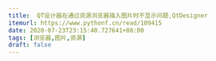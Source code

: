 ```yaml
---
title:  QT设计器在通过资源浏览器插入图片时不显示问题,QtDesigner
itemurl: https://www.pythonf.cn/read/109415
date: 2020-07-23T23:15:40.727641+08:00
tags: [浏览器,图片,资源]
draft: false
---
```

